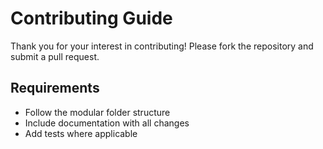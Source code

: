# Contributing Guide

Thank you for your interest in contributing! Please fork the repository and submit a pull request.

## Requirements
- Follow the modular folder structure
- Include documentation with all changes
- Add tests where applicable